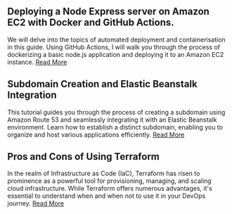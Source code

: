 ## Deploying a Node Express server on Amazon EC2 with Docker and GitHub Actions.

We will delve into the topics of automated deployment and containerisation in this guide. Using GitHub Actions, I will walk you through the process of dockerizing a basic node.js application and deploying it to an Amazon EC2 instance.
[Read More](./ec2-docker-git-actions/ectwo-docker-actions.md)


## Subdomain Creation and Elastic Beanstalk Integration
This tutorial guides you through the process of creating a subdomain using Amazon Route 53 and seamlessly integrating it with an Elastic Beanstalk environment. Learn how to establish a distinct subdomain, enabling you to organize and host various applications efficiently. 
[Read More](./subdomain-ssl-doc/subdomain.md)

## Pros and Cons of Using Terraform
In the realm of Infrastructure as Code (IaC), Terraform has risen to prominence as a powerful tool for provisioning, managing, and scaling cloud infrastructure. While Terraform offers numerous advantages, it's essential to understand when and when not to use it in your DevOps journey.
[Read More](reasons-to-use-terraform.md)

